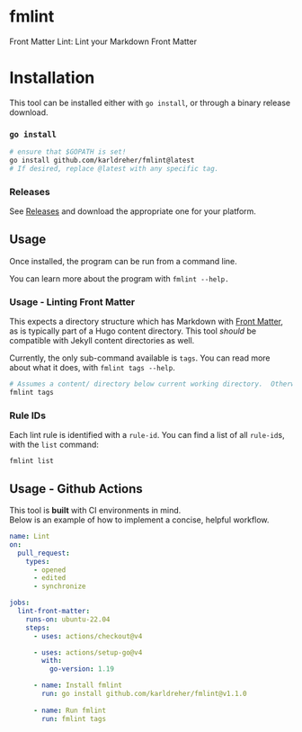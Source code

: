 # fmlint
Front Matter Lint:  Lint your Markdown Front Matter


# Installation
This tool can be installed either with `go install`, or through a binary release download.  

### `go install`
```bash
# ensure that $GOPATH is set!
go install github.com/karldreher/fmlint@latest
# If desired, replace @latest with any specific tag.
```

### Releases

See [Releases](https://github.com/karldreher/fmlint/releases) and download the appropriate one for your platform.  

## Usage
Once installed, the program can be run from a command line.

You can learn more about the program with `fmlint --help.`

### Usage - Linting Front Matter

This expects a directory structure which has Markdown with [Front Matter](https://gohugo.io/content-management/front-matter/), as is typically part of a Hugo content directory.  This tool *should* be compatible with Jekyll content directories as well.  

Currently, the only sub-command available is `tags`.  You can read more about what it does, with `fmlint tags --help`.

```bash
# Assumes a content/ directory below current working directory.  Otherwise, supply it with --folder.
fmlint tags
```


### Rule IDs
Each lint rule is identified with a `rule-id`.  You can find a list of all `rule-id`s, with the `list` command:

```
fmlint list
```

## Usage - Github Actions
This tool is **built** with CI environments in mind.  
Below is an example of how to implement a concise, helpful workflow.

```yaml
name: Lint
on:
  pull_request:
    types:
      - opened
      - edited
      - synchronize

jobs:  
  lint-front-matter:
    runs-on: ubuntu-22.04
    steps: 
      - uses: actions/checkout@v4

      - uses: actions/setup-go@v4
        with:
          go-version: 1.19

      - name: Install fmlint
        run: go install github.com/karldreher/fmlint@v1.1.0
        
      - name: Run fmlint
        run: fmlint tags
```

